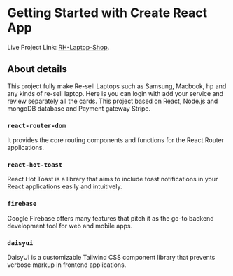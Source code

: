 # Getting Started with Create React App

Live Project Link: [RH-Laptop-Shop](https://laptop-shop-656c2.web.app/).

## About details

This project fully make Re-sell Laptops such as Samsung, Macbook, hp and any kinds of re-sell laptop. Here is you can  login with add your service and review separately all the cards. This project based on React, Node.js and mongoDB database and Payment gateway Stripe.

### `react-router-dom`

It provides the core routing components and functions for the React Router applications.

### `react-hot-toast`

React Hot Toast is a library that aims to include toast notifications in your React applications easily and intuitively.

### `firebase`

Google Firebase offers many features that pitch it as the go-to backend development tool for web and mobile apps.

### `daisyui`

DaisyUI is a customizable Tailwind CSS component library that prevents verbose markup in frontend applications.